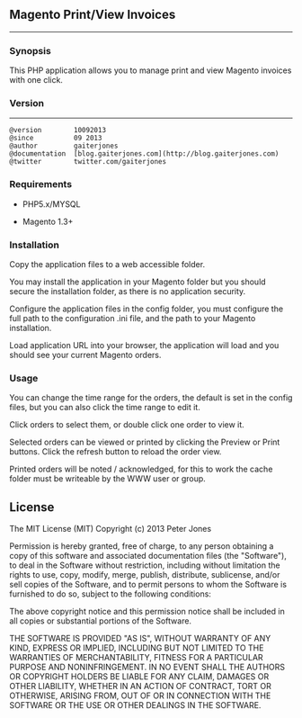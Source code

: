 ## Magento Print/View Invoices
***

### Synopsis
This PHP application allows you to manage print and view Magento invoices with one click.

### Version
***
	@version		10092013
	@since			09 2013
	@author			gaiterjones
	@documentation	[blog.gaiterjones.com](http://blog.gaiterjones.com)
	@twitter		twitter.com/gaiterjones
	
### Requirements

* PHP5.x/MYSQL

* Magento 1.3+

### Installation

Copy the application files to a web accessible folder.

You may install the application in your Magento folder but you should secure the installation folder, as there is no application security.

Configure the application files in the config folder, you must configure the full path to the configuration .ini file, and the path to your Magento installation.

Load application URL into your browser, the application will load and you should see your current Magento orders.

### Usage

You can change the time range for the orders, the default is set in the config files, but you can also click the time range to edit it.

Click orders to select them, or double click one order to view it.

Selected orders can be viewed or printed by clicking the Preview or Print buttons. Click the refresh button to reload the order view.

Printed orders will be noted / acknowledged, for this to work the cache folder must be writeable by the WWW user or group.

## License

The MIT License (MIT)
Copyright (c) 2013 Peter Jones

Permission is hereby granted, free of charge, to any person obtaining a copy of this software and associated documentation files (the "Software"), to deal in the Software without restriction, including without limitation the rights to use, copy, modify, merge, publish, distribute, sublicense, and/or sell copies of the Software, and to permit persons to whom the Software is furnished to do so, subject to the following conditions:

The above copyright notice and this permission notice shall be included in all copies or substantial portions of the Software.

THE SOFTWARE IS PROVIDED "AS IS", WITHOUT WARRANTY OF ANY KIND, EXPRESS OR IMPLIED, INCLUDING BUT NOT LIMITED TO THE WARRANTIES OF MERCHANTABILITY, FITNESS FOR A PARTICULAR PURPOSE AND NONINFRINGEMENT. IN NO EVENT SHALL THE AUTHORS OR COPYRIGHT HOLDERS BE LIABLE FOR ANY CLAIM, DAMAGES OR OTHER LIABILITY, WHETHER IN AN ACTION OF CONTRACT, TORT OR OTHERWISE, ARISING FROM, OUT OF OR IN CONNECTION WITH THE SOFTWARE OR THE USE OR OTHER DEALINGS IN THE SOFTWARE.